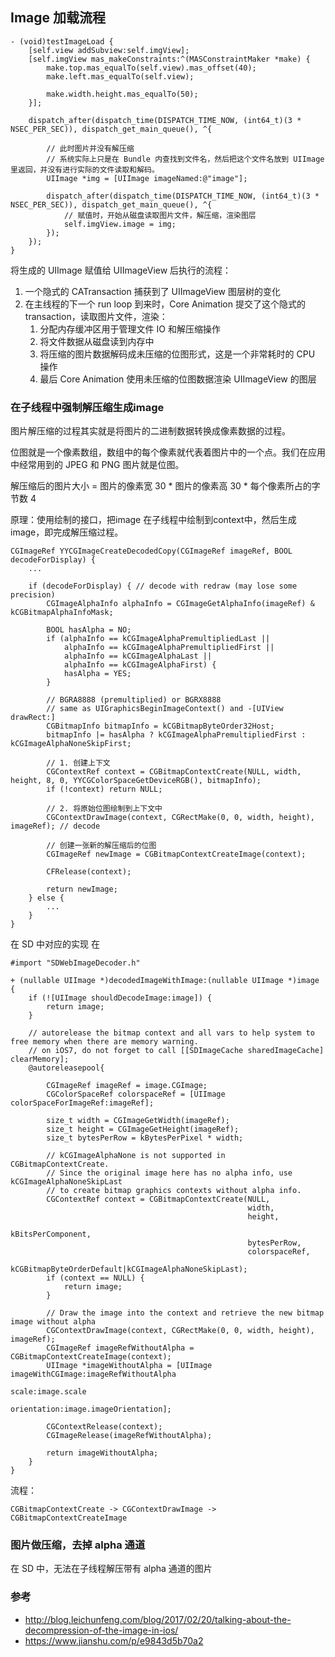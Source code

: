 ## Image 加载流程

```
- (void)testImageLoad {
    [self.view addSubview:self.imgView];
    [self.imgView mas_makeConstraints:^(MASConstraintMaker *make) {
        make.top.mas_equalTo(self.view).mas_offset(40);
        make.left.mas_equalTo(self.view);
        
        make.width.height.mas_equalTo(50);
    }];
    
    dispatch_after(dispatch_time(DISPATCH_TIME_NOW, (int64_t)(3 * NSEC_PER_SEC)), dispatch_get_main_queue(), ^{
        
        // 此时图片并没有解压缩
        // 系统实际上只是在 Bundle 内查找到文件名，然后把这个文件名放到 UIImage 里返回，并没有进行实际的文件读取和解码。
        UIImage *img = [UIImage imageNamed:@"image"];
        
        dispatch_after(dispatch_time(DISPATCH_TIME_NOW, (int64_t)(3 * NSEC_PER_SEC)), dispatch_get_main_queue(), ^{
            // 赋值时，开始从磁盘读取图片文件，解压缩，渲染图层
            self.imgView.image = img;
        });
    });
}
```

将生成的 UIImage 赋值给 UIImageView 后执行的流程：

1. 一个隐式的 CATransaction 捕获到了 UIImageView 图层树的变化
2. 在主线程的下一个 run loop 到来时，Core Animation 提交了这个隐式的 transaction，读取图片文件，渲染：
   1. 分配内存缓冲区用于管理文件 IO 和解压缩操作
   2. 将文件数据从磁盘读到内存中
   3. 将压缩的图片数据解码成未压缩的位图形式，这是一个非常耗时的 CPU 操作
   4. 最后 Core Animation 使用未压缩的位图数据渲染 UIImageView 的图层

### 在子线程中强制解压缩生成image

图片解压缩的过程其实就是将图片的二进制数据转换成像素数据的过程。

位图就是一个像素数组，数组中的每个像素就代表着图片中的一个点。我们在应用中经常用到的 JPEG 和 PNG 图片就是位图。

解压缩后的图片大小 = 图片的像素宽 30 * 图片的像素高 30 * 每个像素所占的字节数 4

原理：使用绘制的接口，把image 在子线程中绘制到context中，然后生成image，即完成解压缩过程。

```
CGImageRef YYCGImageCreateDecodedCopy(CGImageRef imageRef, BOOL decodeForDisplay) {
    ...

    if (decodeForDisplay) { // decode with redraw (may lose some precision)
        CGImageAlphaInfo alphaInfo = CGImageGetAlphaInfo(imageRef) & kCGBitmapAlphaInfoMask;

        BOOL hasAlpha = NO;
        if (alphaInfo == kCGImageAlphaPremultipliedLast ||
            alphaInfo == kCGImageAlphaPremultipliedFirst ||
            alphaInfo == kCGImageAlphaLast ||
            alphaInfo == kCGImageAlphaFirst) {
            hasAlpha = YES;
        }

        // BGRA8888 (premultiplied) or BGRX8888
        // same as UIGraphicsBeginImageContext() and -[UIView drawRect:]
        CGBitmapInfo bitmapInfo = kCGBitmapByteOrder32Host;
        bitmapInfo |= hasAlpha ? kCGImageAlphaPremultipliedFirst : kCGImageAlphaNoneSkipFirst;

        // 1. 创建上下文
        CGContextRef context = CGBitmapContextCreate(NULL, width, height, 8, 0, YYCGColorSpaceGetDeviceRGB(), bitmapInfo);
        if (!context) return NULL;

        // 2. 将原始位图绘制到上下文中
        CGContextDrawImage(context, CGRectMake(0, 0, width, height), imageRef); // decode
        
        // 创建一张新的解压缩后的位图
        CGImageRef newImage = CGBitmapContextCreateImage(context);
        
        CFRelease(context);

        return newImage;
    } else {
        ...
    }
}
```

在 SD 中对应的实现 在 
```
#import "SDWebImageDecoder.h"

+ (nullable UIImage *)decodedImageWithImage:(nullable UIImage *)image {
    if (![UIImage shouldDecodeImage:image]) {
        return image;
    }
    
    // autorelease the bitmap context and all vars to help system to free memory when there are memory warning.
    // on iOS7, do not forget to call [[SDImageCache sharedImageCache] clearMemory];
    @autoreleasepool{
        
        CGImageRef imageRef = image.CGImage;
        CGColorSpaceRef colorspaceRef = [UIImage colorSpaceForImageRef:imageRef];
        
        size_t width = CGImageGetWidth(imageRef);
        size_t height = CGImageGetHeight(imageRef);
        size_t bytesPerRow = kBytesPerPixel * width;

        // kCGImageAlphaNone is not supported in CGBitmapContextCreate.
        // Since the original image here has no alpha info, use kCGImageAlphaNoneSkipLast
        // to create bitmap graphics contexts without alpha info.
        CGContextRef context = CGBitmapContextCreate(NULL,
                                                     width,
                                                     height,
                                                     kBitsPerComponent,
                                                     bytesPerRow,
                                                     colorspaceRef,
                                                     kCGBitmapByteOrderDefault|kCGImageAlphaNoneSkipLast);
        if (context == NULL) {
            return image;
        }
        
        // Draw the image into the context and retrieve the new bitmap image without alpha
        CGContextDrawImage(context, CGRectMake(0, 0, width, height), imageRef);
        CGImageRef imageRefWithoutAlpha = CGBitmapContextCreateImage(context);
        UIImage *imageWithoutAlpha = [UIImage imageWithCGImage:imageRefWithoutAlpha
                                                         scale:image.scale
                                                   orientation:image.imageOrientation];
        
        CGContextRelease(context);
        CGImageRelease(imageRefWithoutAlpha);
        
        return imageWithoutAlpha;
    }
}
```

流程：
```
CGBitmapContextCreate -> CGContextDrawImage -> CGBitmapContextCreateImage
```

### 图片做压缩，去掉 alpha 通道

在 SD 中，无法在子线程解压带有 alpha 通道的图片

### 参考
- http://blog.leichunfeng.com/blog/2017/02/20/talking-about-the-decompression-of-the-image-in-ios/
- https://www.jianshu.com/p/e9843d5b70a2
